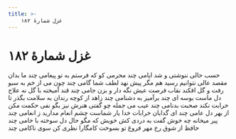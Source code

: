 ```yaml
---
title: >-
    غزل شمارهٔ ۱۸۲
---
```

# غزل شمارهٔ ۱۸۲

حسب حالی ننوشتی و شد ایامی چند
محرمی کو که فرستم به تو پیغامی چند
ما بدان مقصد عالی نتوانیم رسید
هم مگر پیش نهد لطف شما گامی چند
چون می از خم به سبو رفت و گل افکند نقاب
فرصت عیش نگه دار و بزن جامی چند
قند آمیخته با گل نه علاج دل ماست
بوسه ای چند برآمیز به دشنامی چند
زاهد از کوچه رندان به سلامت بگذر
تا خرابت نکند صحبت بدنامی چند
عیب می جمله چو گفتی هنرش نیز بگو
نفی حکمت مکن از بهر دل عامی چند
ای گدایان خرابات خدا یار شماست
چشم انعام مدارید ز انعامی چند
پیر میخانه چه خوش گفت به دردی کش خویش
که مگو حال دل سوخته با خامی چند
حافظ از شوق رخ مهر فروغ تو بسوخت
کامگارا نظری کن سوی ناکامی چند
